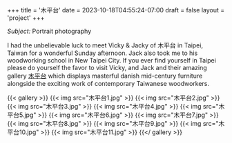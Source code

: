 +++
title = '木平台'
date = 2023-10-18T04:55:24-07:00
draft = false
layout = 'project'
+++

_Subject:_ Portrait photography

I had the unbelievable luck to meet Vicky & Jacky of 木平台 in Taipei, Taiwan for a wonderful Sunday afternoon.
Jack also took me to his woodworking school in New Taipei City. If you ever find yourself in Taipei please do yourself
the favor to visit Vicky, and Jack and their amazing gallery [木平台](https://woood.tw) which displays masterful
danish mid-century furniture alongside the exciting work of contemporary Taiwanese woodworkers.

<!--more-->

{{< gallery >}}
    {{< img src="木平台1.jpg" >}}
    {{< img src="木平台2.jpg" >}}
    {{< img src="木平台3.jpg" >}}
    {{< img src="木平台4.jpg" >}}
    {{< img src="木平台5.jpg" >}}
    {{< img src="木平台6.jpg" >}}
    {{< img src="木平台7.jpg" >}}
    {{< img src="木平台8.jpg" >}}
    {{< img src="木平台9.jpg" >}}
    {{< img src="木平台10.jpg" >}}
    {{< img src="木平台11.jpg" >}}
{{</ gallery >}}
